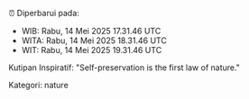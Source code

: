 ⏰ Diperbarui pada:
- WIB: Rabu, 14 Mei 2025 17.31.46 UTC
- WITA: Rabu, 14 Mei 2025 18.31.46 UTC
- WIT: Rabu, 14 Mei 2025 19.31.46 UTC

Kutipan Inspiratif:
"Self-preservation is the first law of nature."


Kategori: nature

